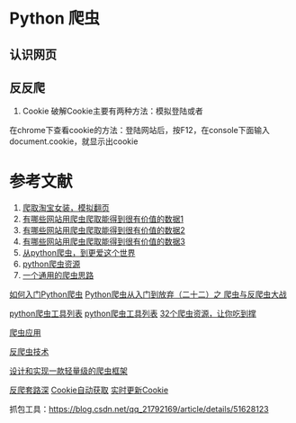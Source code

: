# Python 爬虫

## 认识网页

## 反反爬
1. Cookie
  破解Cookie主要有两种方法：模拟登陆或者
  
  在chrome下查看cookie的方法：登陆网站后，按F12，在console下面输入document.cookie，就显示出cookie


# 参考文献
1. [爬取淘宝女装，模拟翻页](https://zhuanlan.zhihu.com/p/25214786)
2. [有哪些网站用爬虫爬取能得到很有价值的数据1](https://www.zhihu.com/question/36132174?sort=created)
3. [有哪些网站用爬虫爬取能得到很有价值的数据2](https://www.aliyun.com/jiaocheng/468555.html)
4. [有哪些网站用爬虫爬取能得到很有价值的数据3](https://www.cufe-ifc.org/question/68579.html)
5. [从python爬虫，到更爱这个世界](https://zhuanlan.zhihu.com/p/32711505)
6. [python爬虫资源](https://zhuanlan.zhihu.com/p/27985429)
7. [一个通用的爬虫思路](https://zhuanlan.zhihu.com/p/28621516)

[如何入门Python爬虫](https://www.zhihu.com/question/20899988/answer/23370601)
[Python爬虫从入门到放弃（二十二）之 爬虫与反爬虫大战](https://www.cnblogs.com/zhaof/p/7326260.html)


[python爬虫工具列表](https://zhuanlan.zhihu.com/p/27985429)
[python爬虫工具列表](https://zhuanlan.zhihu.com/p/22660569)
[32个爬虫资源，让你吃到撑](https://zhuanlan.zhihu.com/p/27938007)

[爬虫应用](https://blog.csdn.net/liujainq/article/details/78872756)

[反爬虫技术](https://blog.csdn.net/qq_41851222/article/details/80115399)

[设计和实现一款轻量级的爬虫框架](https://zhuanlan.zhihu.com/p/32936993)

[反爬套路深](http://www.shenjianshou.cn/blog/?p=289)
[Cookie自动获取](https://blog.csdn.net/qq_30175203/article/details/521)
[实时更新Cookie](http://irootlee.com/python_cookie/)

抓包工具：https://blog.csdn.net/qq_21792169/article/details/51628123


